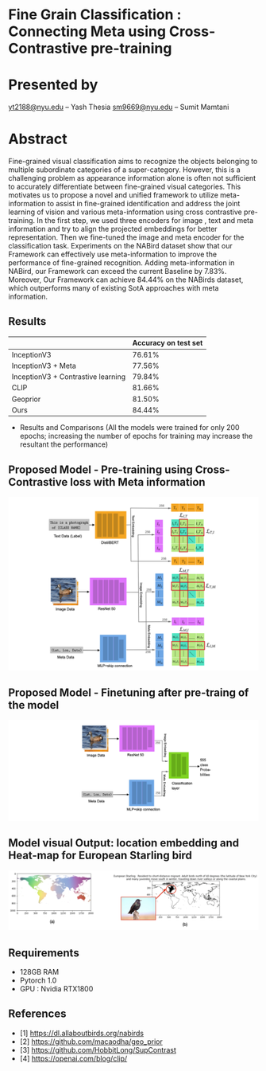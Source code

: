 # Fine Grain Classification : Connecting Meta using Cross-Contrastive pre-training

# Presented by
yt2188@nyu.edu – Yash Thesia
sm9669@nyu.edu – Sumit Mamtani
# Abstract

Fine-grained visual classification aims to recognize the objects belonging to multiple subordinate categories of a super-category. However, this is a challenging problem as appearance information alone is often not sufficient to accurately differentiate between fine-grained visual categories. This motivates us to propose a novel and unified framework to utilize  meta-information to assist in fine-grained identification and address the joint learning of vision and various meta-information using cross contrastive pre-training. In the first step, we used three encoders for image , text and meta information and try to align the projected embeddings for better representation. Then we fine-tuned the image and meta encoder for the classification task. Experiments on the NABird dataset show that our Framework can effectively use meta-information to improve the performance of fine-grained recognition. Adding meta-information in NABird, our Framework can exceed the current Baseline by 7.83\%. Moreover, Our Framework can achieve 84.44\% on the NABirds dataset, which outperforms many of existing SotA approaches with meta information.

## Results
|                   | Accuracy on test set | 
|-------------------|------------------|
| InceptionV3       | 76.61%           | 
| InceptionV3 + Meta      | 77.56%            | 
| InceptionV3 + Contrastive learning      | 79.84%           | 
| CLIP       | 81.66%            | 
| Geoprior       | 81.50%            | 
| Ours       | 84.44%            | 

- Results and Comparisons (All the models were trained for only 200 epochs; increasing the number of epochs for training may increase the resultant the performance)

## Proposed Model - Pre-training using Cross-Contrastive loss with Meta information
![Model pre-training](Architecture.png)

## Proposed Model - Finetuning after pre-traing of the model
![Model inference](ArchitectureInfer.png)

## Model visual Output: location embedding and Heat-map for European Starling bird
![visual results](Visual.png)


## Requirements
- 128GB RAM
- Pytorch 1.0
- GPU : Nvidia RTX1800

## References 

- [1] https://dl.allaboutbirds.org/nabirds
- [2] https://github.com/macaodha/geo_prior
- [3] https://github.com/HobbitLong/SupContrast
- [4] https://openai.com/blog/clip/
